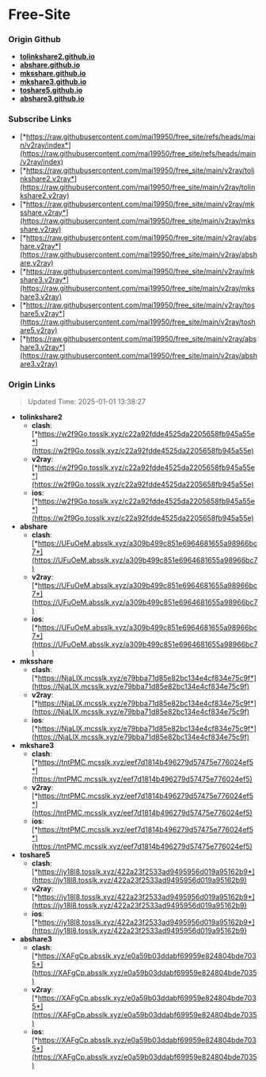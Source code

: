 # Free-Site

### Origin Github

- [**tolinkshare2.github.io**](https://github.com/tolinkshare2/tolinkshare2.github.io)
- [**abshare.github.io**](https://github.com/abshare/abshare.github.io)
- [**mksshare.github.io**](https://github.com/mksshare/mksshare.github.io)
- [**mkshare3.github.io**](https://github.com/mkshare3/mkshare3.github.io)
- [**toshare5.github.io**](https://github.com/toshare5/toshare5.github.io)
- [**abshare3.github.io**](https://github.com/abshare3/abshare3.github.io)

### Subscribe Links

- [*https://raw.githubusercontent.com/mai19950/free_site/refs/heads/main/v2ray/index*](https://raw.githubusercontent.com/mai19950/free_site/refs/heads/main/v2ray/index)
- [*https://raw.githubusercontent.com/mai19950/free_site/main/v2ray/tolinkshare2.v2ray*](https://raw.githubusercontent.com/mai19950/free_site/main/v2ray/tolinkshare2.v2ray)
- [*https://raw.githubusercontent.com/mai19950/free_site/main/v2ray/mksshare.v2ray*](https://raw.githubusercontent.com/mai19950/free_site/main/v2ray/mksshare.v2ray)
- [*https://raw.githubusercontent.com/mai19950/free_site/main/v2ray/abshare.v2ray*](https://raw.githubusercontent.com/mai19950/free_site/main/v2ray/abshare.v2ray)
- [*https://raw.githubusercontent.com/mai19950/free_site/main/v2ray/mkshare3.v2ray*](https://raw.githubusercontent.com/mai19950/free_site/main/v2ray/mkshare3.v2ray)
- [*https://raw.githubusercontent.com/mai19950/free_site/main/v2ray/toshare5.v2ray*](https://raw.githubusercontent.com/mai19950/free_site/main/v2ray/toshare5.v2ray)
- [*https://raw.githubusercontent.com/mai19950/free_site/main/v2ray/abshare3.v2ray*](https://raw.githubusercontent.com/mai19950/free_site/main/v2ray/abshare3.v2ray)

### Origin Links

> Updated Time: 2025-01-01 13:38:27

- **tolinkshare2**
  - **clash**: [*https://w2f9Go.tosslk.xyz/c22a92fdde4525da2205658fb945a55e*](https://w2f9Go.tosslk.xyz/c22a92fdde4525da2205658fb945a55e)
  - **v2ray**: [*https://w2f9Go.tosslk.xyz/c22a92fdde4525da2205658fb945a55e*](https://w2f9Go.tosslk.xyz/c22a92fdde4525da2205658fb945a55e)
  - **ios**: [*https://w2f9Go.tosslk.xyz/c22a92fdde4525da2205658fb945a55e*](https://w2f9Go.tosslk.xyz/c22a92fdde4525da2205658fb945a55e)
- **abshare**
  - **clash**: [*https://UFuOeM.absslk.xyz/a309b499c851e6964681655a98966bc7*](https://UFuOeM.absslk.xyz/a309b499c851e6964681655a98966bc7)
  - **v2ray**: [*https://UFuOeM.absslk.xyz/a309b499c851e6964681655a98966bc7*](https://UFuOeM.absslk.xyz/a309b499c851e6964681655a98966bc7)
  - **ios**: [*https://UFuOeM.absslk.xyz/a309b499c851e6964681655a98966bc7*](https://UFuOeM.absslk.xyz/a309b499c851e6964681655a98966bc7)
- **mksshare**
  - **clash**: [*https://NjaLlX.mcsslk.xyz/e79bba71d85e82bc134e4cf834e75c9f*](https://NjaLlX.mcsslk.xyz/e79bba71d85e82bc134e4cf834e75c9f)
  - **v2ray**: [*https://NjaLlX.mcsslk.xyz/e79bba71d85e82bc134e4cf834e75c9f*](https://NjaLlX.mcsslk.xyz/e79bba71d85e82bc134e4cf834e75c9f)
  - **ios**: [*https://NjaLlX.mcsslk.xyz/e79bba71d85e82bc134e4cf834e75c9f*](https://NjaLlX.mcsslk.xyz/e79bba71d85e82bc134e4cf834e75c9f)
- **mkshare3**
  - **clash**: [*https://tntPMC.mcsslk.xyz/eef7d1814b496279d57475e776024ef5*](https://tntPMC.mcsslk.xyz/eef7d1814b496279d57475e776024ef5)
  - **v2ray**: [*https://tntPMC.mcsslk.xyz/eef7d1814b496279d57475e776024ef5*](https://tntPMC.mcsslk.xyz/eef7d1814b496279d57475e776024ef5)
  - **ios**: [*https://tntPMC.mcsslk.xyz/eef7d1814b496279d57475e776024ef5*](https://tntPMC.mcsslk.xyz/eef7d1814b496279d57475e776024ef5)
- **toshare5**
  - **clash**: [*https://jy18l8.tosslk.xyz/422a23f2533ad9495956d019a95162b9*](https://jy18l8.tosslk.xyz/422a23f2533ad9495956d019a95162b9)
  - **v2ray**: [*https://jy18l8.tosslk.xyz/422a23f2533ad9495956d019a95162b9*](https://jy18l8.tosslk.xyz/422a23f2533ad9495956d019a95162b9)
  - **ios**: [*https://jy18l8.tosslk.xyz/422a23f2533ad9495956d019a95162b9*](https://jy18l8.tosslk.xyz/422a23f2533ad9495956d019a95162b9)
- **abshare3**
  - **clash**: [*https://XAFgCp.absslk.xyz/e0a59b03ddabf69959e824804bde7035*](https://XAFgCp.absslk.xyz/e0a59b03ddabf69959e824804bde7035)
  - **v2ray**: [*https://XAFgCp.absslk.xyz/e0a59b03ddabf69959e824804bde7035*](https://XAFgCp.absslk.xyz/e0a59b03ddabf69959e824804bde7035)
  - **ios**: [*https://XAFgCp.absslk.xyz/e0a59b03ddabf69959e824804bde7035*](https://XAFgCp.absslk.xyz/e0a59b03ddabf69959e824804bde7035)
